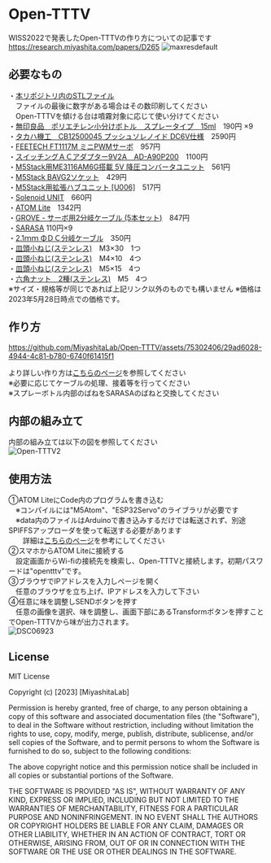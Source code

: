 # Open-TTTV
WISS2022で発表したOpen-TTTVの作り方についての記事です
<br>
https://research.miyashita.com/papers/D265
![maxresdefault](https://github.com/MiyashitaLab/Open-TTTV/assets/75302406/e3a12b44-d127-4a2f-b1e1-398a7da54043)

## 必要なもの
・[本リポジトリ内のSTLファイル](https://github.com/MiyashitaLab/Open-TTTV/tree/main/STL)<br>
　ファイルの最後に数字がある場合はその数印刷してください<br>
　Open-TTTVを傾ける台は噴霧対象に応じて使い分けてください<br>
・[無印良品　ポリエチレン小分けボトル　スプレータイプ　15ml](https://www.muji.com/jp/ja/store/cmdty/detail/4550344579145)　190円 ×9<br>
・[タカハ機工　CB12500045 プッシュソレノイド DC6V仕様](https://www.monotaro.com/p/4063/8168/)　2590円<br>
・[FEETECH FT1117M ミニPWMサーボ](https://ssci.to/7118)　957円<br>
・[スイッチングＡＣアダプター9V2A　AD-A90P200](https://akizukidenshi.com/catalog/g/gM-08309/)　1100円<br>
・[M5Stack用ME3116AM6G搭載 5V 降圧コンバータユニット](https://ssci.to/7481)　561円<br>
・[M5Stack BAVG2ソケット](https://ssci.to/7234)　429円<br>
・[M5Stack用拡張ハブユニット [U006]](https://ssci.to/5696)　517円<br>
・[Solenoid UNIT](https://ssci.to/8517)　660円<br>
・[ATOM Lite](https://ssci.to/6262)　1342円<br>
・[GROVE - サーボ用2分岐ケーブル (5本セット)](https://ssci.to/1250)　847円<br>
・[SARASA](https://www.zebra.co.jp/pro/detail/sarasa-clip/?tab=lineup_sarasa-clip_05) 110円×9<br>
・[2.1ｍｍ ΦＤＣ分岐ケーブル](https://akizukidenshi.com/catalog/g/gC-06723/)　350円<br>
・[皿頭小ねじ(ステンレス)](https://www.monotaro.com/p/0550/8465/)　M3×30　1つ<br>
・[皿頭小ねじ(ステンレス)](https://www.monotaro.com/p/0550/8535/)　M4×10　4つ<br>
・[皿頭小ねじ(ステンレス)](https://www.monotaro.com/p/0550/8754/)　M5×15　4つ<br>
・[六角ナット　2種(ステンレス)](https://www.monotaro.com/p/4221/7585/)　M5　4つ<br>
※サイズ・規格等が同じであれば上記リンク以外のものでも構いません
※価格は2023年5月28日時点での価格です。

## 作り方

https://github.com/MiyashitaLab/Open-TTTV/assets/75302406/29ad6028-4944-4c81-b780-6740f61415f1

より詳しい作り方は[こちらのページ](https://github.com/MiyashitaLab/Open-TTTV/blob/main/HowToMake.md)を参照してください<br>
※必要に応じてケーブルの処理、接着等を行ってください<br>
※スプレーボトル内部のばねをSARASAのばねと交換してください<br>

## 内部の組み立て
内部の組み立ては以下の図を参照してください<br>
![Open-TTTV2](https://github.com/MiyashitaLab/Open-TTTV/assets/75302406/9035a545-445b-42c6-b418-01d8354de236)

## 使用方法
①ATOM LiteにCode内のプログラムを書き込む<br>
　※コンパイルには"M5Atom"、"ESP32Servo"のライブラリが必要です<br>
　※data内のファイルはArduinoで書き込みするだけでは転送されず、別途SPIFFSアップローダを使って転送する必要があります<br>
 　　詳細は[こちらのページ](https://www.mgo-tec.com/blog-entry-spiffs-uploader-plugin-arduino-esp32.html)を参考にしてください<br>
②スマホからATOM Liteに接続する<br>
　設定画面からWi-fiの接続先を検索し、Open-TTTVと接続します。初期パスワードは"opentttv"です。<br>
③ブラウザでIPアドレスを入力しページを開く<br>
　任意のブラウザを立ち上げ、IPアドレスを入力して下さい<br>
④任意に味を調整しSENDボタンを押す<br>
　任意の画像を選択、味を調整し、画面下部にあるTransformボタンを押すことでOpen-TTTVから味が出力されます。<br>
 ![DSC06923](https://github.com/MiyashitaLab/Open-TTTV/assets/75302406/553fa310-dc54-4407-ae7d-a8a765970340)

## License

MIT License

Copyright (c) [2023] [MiyashitaLab]

Permission is hereby granted, free of charge, to any person obtaining a copy
of this software and associated documentation files (the "Software"), to deal
in the Software without restriction, including without limitation the rights
to use, copy, modify, merge, publish, distribute, sublicense, and/or sell
copies of the Software, and to permit persons to whom the Software is
furnished to do so, subject to the following conditions:

The above copyright notice and this permission notice shall be included in all
copies or substantial portions of the Software.

THE SOFTWARE IS PROVIDED "AS IS", WITHOUT WARRANTY OF ANY KIND, EXPRESS OR
IMPLIED, INCLUDING BUT NOT LIMITED TO THE WARRANTIES OF MERCHANTABILITY,
FITNESS FOR A PARTICULAR PURPOSE AND NONINFRINGEMENT. IN NO EVENT SHALL THE
AUTHORS OR COPYRIGHT HOLDERS BE LIABLE FOR ANY CLAIM, DAMAGES OR OTHER
LIABILITY, WHETHER IN AN ACTION OF CONTRACT, TORT OR OTHERWISE, ARISING FROM,
OUT OF OR IN CONNECTION WITH THE SOFTWARE OR THE USE OR OTHER DEALINGS IN THE
SOFTWARE.
